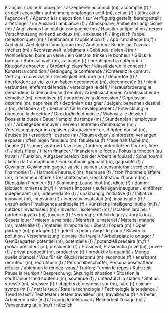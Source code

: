 Français / Unité 6:
accepter / akzeptieren
accompli (m), accomplie (f) / erreicht
accueillir / aufnehmen; empfangen
actif (m), active (f) / tätig; aktiv
l'agence (f) / Agentur
à la disposition / zur Verfügung gestellt; bereitgestellt
à l’étranger / im Ausland
l'ambiance (f) / Atmosphäre; Ambiente
l'anglicisme (m) / Anglizismus
l'animal de compagnie (m) / Haustier
antipollution / gegen Verschmutzung wirkend
anxieux (m), anxieuse (f) / ängstlich
l'appel (téléphonique) (m) / Telefonanruf
l'application (f) / App
l'architecte (m,f) / Architekt, Architektin
l'auditorium (m) / Auditorium; Sendesaal
l'avocat (métier) (m) / Rechtsanwalt
le bâtiment / Gebäude
le bien-être / Wohlbefinden
boire un verre / ein Getränk trinken
le bonheur / Glück
le bureau / Büro
calmant (m), calmante (f) / beruhigend
la catégorie / Kategorie
chouette! / Großartig!
classifier / klassifizieren
le concert / Konzert
la condition / Bedingung
la conférence / Konferenz
le contrat / Vertrag
la convivialité / Geselligkeit
débordé (m) / débordée (f) / überfordert; zu viel zu tun haben
déconnecté (m), déconnectée (f) / nicht verbunden; entfernt
défendre / verteidigen
le défi / Herausforderung
le demandeur, la demandeuse d’emploi / Arbeitssuchender, Arbeitssuchende
démotivé (m), démotivée (f) / antriebslos
la dépression / Depression
déprimé (m), déprimée (f) / deprimiert
désigner / zeigen; benennen
destiné à (m), destinée à (f) / bestimmt für
le développement / Entwicklung
le directeur, la directrice / Direktor/in
le domicile / Wohnsitz
le dossier / Dossier
la durée / Dauer
l'emploi du temps (m) / Stundenplan
l'employeur (m) / Arbeitgeber
ennuyer / nerven
l'entretien d’embauche (m) / Vorstellungsgespräch
épuiser / strapazieren; erschöpfen
épuisé (m), épuisée (f) / erschöpft
l'espace (m) / Raum
exiger / einfordern; verlangen
exposer / offen legen
fabuleux (m), fabuleuse (f) / fabelhaft
fâché (m), fâchée (f) / sauer; verärgert
favoriser / fördern; unterstützen
fier (m), fière (f) / stolz
filtrer / filtern
financer / finanzieren
le focus / Fokus
la fonction (au travail) / Funktion; Aufgabenbereich (bei der Arbeit)
le foulard / Schal
fournir / liefern
la francophonie / Frankophonie
gagnant (m), gagnante (f) / Gewinner, Gewinnerin
gagner sa vie / seinen Lebensunterhalt verdienen
l'harmonie (f) / Harmonie
heureux (m), heureuse (f) / froh
l'homme d’affaire (m), la femme d’affaire / Geschäftsmann, Geschäftsfrau
l'horaire (m) / Dienstplan
l'humeur (f) / Stimmung; Laune
idiot (m), idiote (f) / dumm; idiotisch
immense (m,f) / immens
imposer / auferlegen
inaugurer / einführen
indépendant (m), indépendante (f) / unabhängig
l'initiative (f) / Initiative
innovant (m), innovante (f) / innovativ
insatisfait (m), insatisfaite (f) / unzufrieden
l'intelligence artificielle (f) / Künstliche Intelligenz
inutile (m,f) / nutzlos
l'investisseur (m) / Investor
l'isolement (m) / Isolation
jardiner / gärtnern
joyeux (m), joyeuse (f) / vergnügt; fröhlich
le jury / Jury
la loi / Gesetz
louer / mieten
la majorité / Mehrheit
le matériel / Material
matériel (m), matérielle (f) / materiell
n’importe où / überall
l'opéra (m) / Oper
partagé (m), partagée (f) / geteilt
la peur / Angst
le piano / Klavier
la pollution / Verschmutzung
le poste (de travail) / Arbeitsplatz
le potager / Gemüsegarten
potentiel (m), potentielle (f) / potenziell
précaire (m,f) / prekär
président (m), présidente (f) / Präsident, Präsidentin
privé (m), privée (f) / privat
productif (m), productive (f) / produktiv
la quantité / Menge
quelle chance! / Was für ein Glück!
reconnu (m), reconnue (f) / anerkannt
recruteur (m), recruteuse (f) / Personalbeschaffer, Personalbeschafferin
refuser / ablehnen
le rendez-vous / Treffen; Termin
le repos / Ruhezeit; Pause
la réunion / Besprechung; Sitzung
la situation / Situation
la souffrance / Leid
soutenu (m), soutenue (f) / unterstützt
la station / Station
stressé (m), stressée (f) / abgehetzt; gestresst
sûr (m), sûre (f) / sicher
sympa (m,f) / nett
le taux / Rate
la technologie / Technologie
la tendance / Trend
le test / Test
tester / testen
travailleur (m), travailleuse (f) / Arbeiter, Arbeiterin
triste (m,f) / traurig
le télétravail / Heimarbeit
l'usage (m) / Verwendung
utile (m,f) / nützlich
